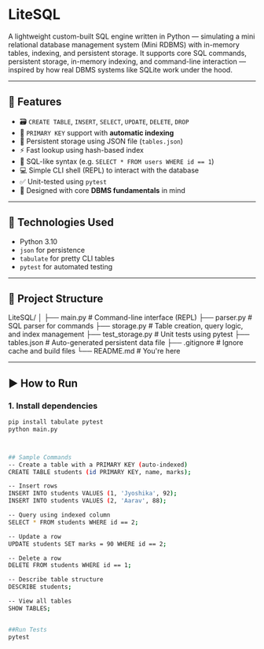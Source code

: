 # LiteSQL

A lightweight custom-built SQL engine written in Python — simulating a mini relational database management system (Mini RDBMS) with in-memory tables, indexing, and persistent storage.
It supports core SQL commands, persistent storage, in-memory indexing, and command-line interaction — inspired by how real DBMS systems like SQLite work under the hood.

---

## 🚀 Features

- 🗃️ `CREATE TABLE`, `INSERT`, `SELECT`, `UPDATE`, `DELETE`, `DROP`
- 🔑 `PRIMARY KEY` support with **automatic indexing**
- 📄 Persistent storage using JSON file (`tables.json`)
- ⚡ Fast lookup using hash-based index
- 🧾 SQL-like syntax (e.g. `SELECT * FROM users WHERE id == 1`)
- 💻 Simple CLI shell (REPL) to interact with the database
- ✅ Unit-tested using `pytest`
- 🧠 Designed with core **DBMS fundamentals** in mind

---

## 🧠 Technologies Used

- Python 3.10
- `json` for persistence
- `tabulate` for pretty CLI tables
- `pytest` for automated testing

---

## 📂 Project Structure
LiteSQL/
│
├── main.py # Command-line interface (REPL)
├── parser.py # SQL parser for commands
├── storage.py # Table creation, query logic, and index management
├── test_storage.py # Unit tests using pytest
├── tables.json # Auto-generated persistent data file
├── .gitignore # Ignore cache and build files
└── README.md # You're here



---

## ▶️ How to Run

### 1. Install dependencies
```bash
pip install tabulate pytest
python main.py



## Sample Commands
-- Create a table with a PRIMARY KEY (auto-indexed)
CREATE TABLE students (id PRIMARY KEY, name, marks);

-- Insert rows
INSERT INTO students VALUES (1, 'Jyoshika', 92);
INSERT INTO students VALUES (2, 'Aarav', 88);

-- Query using indexed column
SELECT * FROM students WHERE id == 2;

-- Update a row
UPDATE students SET marks = 90 WHERE id == 2;

-- Delete a row
DELETE FROM students WHERE id == 1;

-- Describe table structure
DESCRIBE students;

-- View all tables
SHOW TABLES;


##Run Tests
pytest

